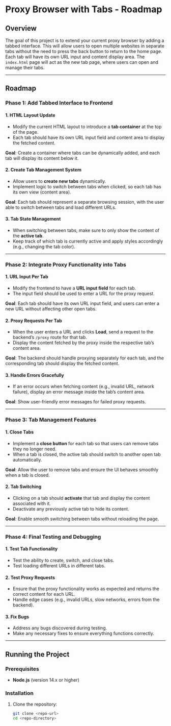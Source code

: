 # Proxy Browser with Tabs - Roadmap

## Overview
The goal of this project is to extend your current proxy browser by adding a tabbed interface. This will allow users to open multiple websites in separate tabs without the need to press the back button to return to the home page. Each tab will have its own URL input and content display area. The `index.html` page will act as the new tab page, where users can open and manage their tabs.

---

## Roadmap

### Phase 1: Add Tabbed Interface to Frontend

#### 1. **HTML Layout Update**
   - Modify the current HTML layout to introduce a **tab container** at the top of the page.
   - Each tab should have its own URL input field and content area to display the fetched content.

   **Goal**: Create a container where tabs can be dynamically added, and each tab will display its content below it.

#### 2. **Create Tab Management System**
   - Allow users to **create new tabs** dynamically.
   - Implement logic to switch between tabs when clicked, so each tab has its own view (content area).

   **Goal**: Each tab should represent a separate browsing session, with the user able to switch between tabs and load different URLs.

#### 3. **Tab State Management**
   - When switching between tabs, make sure to only show the content of the **active tab**.
   - Keep track of which tab is currently active and apply styles accordingly (e.g., changing the tab color).

---

### Phase 2: Integrate Proxy Functionality into Tabs

#### 1. **URL Input Per Tab**
   - Modify the frontend to have a **URL input field** for each tab.
   - The input field should be used to enter a URL for the proxy request.

   **Goal**: Each tab should have its own URL input field, and users can enter a new URL without affecting other open tabs.

#### 2. **Proxy Requests Per Tab**
   - When the user enters a URL and clicks **Load**, send a request to the backend’s `/proxy` route for that tab.
   - Display the content fetched by the proxy inside the respective tab’s content area.

   **Goal**: The backend should handle proxying separately for each tab, and the corresponding tab should display the fetched content.

#### 3. **Handle Errors Gracefully**
   - If an error occurs when fetching content (e.g., invalid URL, network failure), display an error message inside the tab’s content area.

   **Goal**: Show user-friendly error messages for failed proxy requests.

---

### Phase 3: Tab Management Features

#### 1. **Close Tabs**
   - Implement a **close button** for each tab so that users can remove tabs they no longer need.
   - When a tab is closed, the active tab should switch to another open tab automatically.

   **Goal**: Allow the user to remove tabs and ensure the UI behaves smoothly when a tab is closed.

#### 2. **Tab Switching**
   - Clicking on a tab should **activate** that tab and display the content associated with it.
   - Deactivate any previously active tab to hide its content.

   **Goal**: Enable smooth switching between tabs without reloading the page.

---

### Phase 4: Final Testing and Debugging

#### 1. **Test Tab Functionality**
   - Test the ability to create, switch, and close tabs.
   - Test loading different URLs in different tabs.

#### 2. **Test Proxy Requests**
   - Ensure that the proxy functionality works as expected and returns the correct content for each URL.
   - Handle edge cases (e.g., invalid URLs, slow networks, errors from the backend).

#### 3. **Fix Bugs**
   - Address any bugs discovered during testing.
   - Make any necessary fixes to ensure everything functions correctly.

---

## Running the Project

### Prerequisites
- **Node.js** (version 14.x or higher)

### Installation
1. Clone the repository:
   ```bash
   git clone <repo-url>
   cd <repo-directory>
